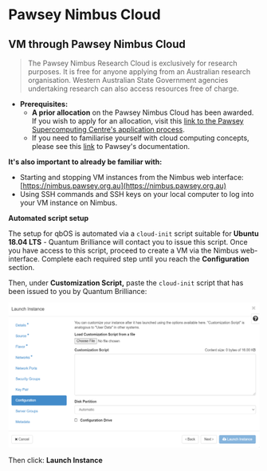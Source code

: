 # Pawsey Nimbus Cloud

## VM through Pawsey Nimbus Cloud

> The Pawsey Nimbus Research Cloud is exclusively for research purposes. It is free for anyone applying from an Australian research organisation. Western Australian State Government agencies undertaking research can also access resources free of charge.
> 
- **Prerequisites:**
    - **A prior allocation** on the Pawsey Nimbus Cloud has been awarded.  If you wish to apply for an allocation, visit this [link to the Pawsey Supercomputing Centre's application process](https://support.pawsey.org.au/documentation/display/US/Apply+for+Nimbus+Cloud+access).
    - If you need to familiarise yourself with cloud computing concepts, please see this [link](https://support.pawsey.org.au/documentation/display/US/Create+a+Nimbus+Instance) to Pawsey's documentation.

**It's also important to already be familiar with:**

- Starting and stopping VM instances from the Nimbus web interface: [https://nimbus.pawsey.org.au](https://nimbus.pawsey.org.au)
- Using SSH commands and SSH keys on your local computer to log into your VM instance on Nimbus.

**Automated script setup**

The setup for qbOS is automated via a `cloud-init` script suitable for **Ubuntu 18.04 LTS** -  Quantum Brilliance will contact you to issue this script.  Once you have access to this script, proceed to create a VM via the Nimbus web-interface.  Complete each required step until you reach the **Configuration** section.

Then, under **Customization Script,** paste the `cloud-init` script that has been issued to you by Quantum Brilliance:

![Pawsey%20Nimbus%20Cloud%2039cb71b3471045b388e4593d7ae2d240/Untitled.png](Pawsey%20Nimbus%20Cloud%2039cb71b3471045b388e4593d7ae2d240/Untitled.png)

Then click: **Launch Instance**